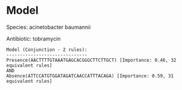 
# Model

Species: acinetobacter baumannii

Antibiotic: tobramycin

```
Model (Conjunction - 2 rules):
------------------------------
Presence(AACTTTTGTAAATGAGCACGGGCTTCTTGCT) [Importance: 0.46, 32 equivalent rules]
AND
Absence(ATTCCATGTGGATAGATCAACCATTTACAGA) [Importance: 0.59, 31 equivalent rules]

```

